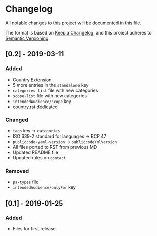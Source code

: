 # Changelog
All notable changes to this project will be documented in this file.

The format is based on [Keep a Changelog](https://keepachangelog.com/en/1.0.0/),
and this project adheres to [Semantic Versioning](https://semver.org/spec/v2.0.0.html).


## [0.2] - 2019-03-11
### Added
- Country Extension
- 5 more entries in the `standalone` key
- `categories-list` file with new categories 
- `scope-list` file with new categories 
- `intendedAudience/scope` key
- country.rst dedicated

### Changed
- `tags` key -> `categories`
- ISO 639-2 standard for languages -> BCP 47
- `publiccode-yaml-version` -> `publiccodeYmlVersion`
- All files ported to RST from previous MD
- Updated README file
- Updated rules on `contact`

### Removed
- `pa-types` file 
- `intendedAudience/onlyFor` key

## [0.1] - 2019-01-25
### Added
- Files for first release
